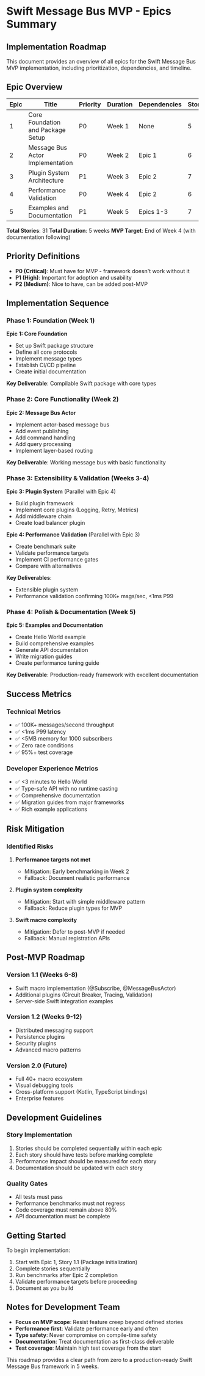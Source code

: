 # Swift Message Bus MVP - Epics Summary

## Implementation Roadmap

This document provides an overview of all epics for the Swift Message Bus MVP implementation, including prioritization, dependencies, and timeline.

## Epic Overview

| Epic | Title | Priority | Duration | Dependencies | Stories |
|------|-------|----------|----------|--------------|---------|
| 1 | Core Foundation and Package Setup | P0 | Week 1 | None | 5 |
| 2 | Message Bus Actor Implementation | P0 | Week 2 | Epic 1 | 6 |
| 3 | Plugin System Architecture | P1 | Week 3 | Epic 2 | 7 |
| 4 | Performance Validation | P0 | Week 4 | Epic 2 | 6 |
| 5 | Examples and Documentation | P1 | Week 5 | Epics 1-3 | 7 |

**Total Stories**: 31
**Total Duration**: 5 weeks
**MVP Target**: End of Week 4 (with documentation following)

## Priority Definitions

- **P0 (Critical)**: Must have for MVP - framework doesn't work without it
- **P1 (High)**: Important for adoption and usability
- **P2 (Medium)**: Nice to have, can be added post-MVP

## Implementation Sequence

### Phase 1: Foundation (Week 1)
**Epic 1: Core Foundation**
- Set up Swift package structure
- Define all core protocols
- Implement message types
- Establish CI/CD pipeline
- Create initial documentation

**Key Deliverable**: Compilable Swift package with core types

### Phase 2: Core Functionality (Week 2)
**Epic 2: Message Bus Actor**
- Implement actor-based message bus
- Add event publishing
- Add command handling
- Add query processing
- Implement layer-based routing

**Key Deliverable**: Working message bus with basic functionality

### Phase 3: Extensibility & Validation (Weeks 3-4)
**Epic 3: Plugin System** (Parallel with Epic 4)
- Build plugin framework
- Implement core plugins (Logging, Retry, Metrics)
- Add middleware chain
- Create load balancer plugin

**Epic 4: Performance Validation** (Parallel with Epic 3)
- Create benchmark suite
- Validate performance targets
- Implement CI performance gates
- Compare with alternatives

**Key Deliverables**: 
- Extensible plugin system
- Performance validation confirming 100K+ msgs/sec, <1ms P99

### Phase 4: Polish & Documentation (Week 5)
**Epic 5: Examples and Documentation**
- Create Hello World example
- Build comprehensive examples
- Generate API documentation
- Write migration guides
- Create performance tuning guide

**Key Deliverable**: Production-ready framework with excellent documentation

## Success Metrics

### Technical Metrics
- ✅ 100K+ messages/second throughput
- ✅ <1ms P99 latency
- ✅ <5MB memory for 1000 subscribers
- ✅ Zero race conditions
- ✅ 95%+ test coverage

### Developer Experience Metrics
- ✅ <3 minutes to Hello World
- ✅ Type-safe API with no runtime casting
- ✅ Comprehensive documentation
- ✅ Migration guides from major frameworks
- ✅ Rich example applications

## Risk Mitigation

### Identified Risks
1. **Performance targets not met**
   - Mitigation: Early benchmarking in Week 2
   - Fallback: Document realistic performance

2. **Plugin system complexity**
   - Mitigation: Start with simple middleware pattern
   - Fallback: Reduce plugin types for MVP

3. **Swift macro complexity**
   - Mitigation: Defer to post-MVP if needed
   - Fallback: Manual registration APIs

## Post-MVP Roadmap

### Version 1.1 (Weeks 6-8)
- Swift macro implementation (@Subscribe, @MessageBusActor)
- Additional plugins (Circuit Breaker, Tracing, Validation)
- Server-side Swift integration examples

### Version 1.2 (Weeks 9-12)
- Distributed messaging support
- Persistence plugins
- Security plugins
- Advanced macro patterns

### Version 2.0 (Future)
- Full 40+ macro ecosystem
- Visual debugging tools
- Cross-platform support (Kotlin, TypeScript bindings)
- Enterprise features

## Development Guidelines

### Story Implementation
1. Stories should be completed sequentially within each epic
2. Each story should have tests before marking complete
3. Performance impact should be measured for each story
4. Documentation should be updated with each story

### Quality Gates
- All tests must pass
- Performance benchmarks must not regress
- Code coverage must remain above 80%
- API documentation must be complete

## Getting Started

To begin implementation:
1. Start with Epic 1, Story 1.1 (Package initialization)
2. Complete stories sequentially
3. Run benchmarks after Epic 2 completion
4. Validate performance targets before proceeding
5. Document as you build

## Notes for Development Team

- **Focus on MVP scope**: Resist feature creep beyond defined stories
- **Performance first**: Validate performance early and often
- **Type safety**: Never compromise on compile-time safety
- **Documentation**: Treat documentation as first-class deliverable
- **Test coverage**: Maintain high test coverage from the start

This roadmap provides a clear path from zero to a production-ready Swift Message Bus framework in 5 weeks.